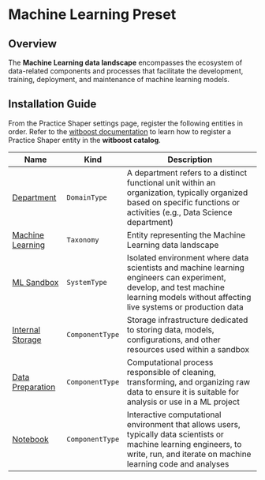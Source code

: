# Machine Learning Preset

## Overview

The **Machine Learning data landscape** encompasses the ecosystem of data-related components and processes that facilitate the development, training, deployment, and maintenance of machine learning models.
## Installation Guide

From the Practice Shaper settings page, register the following entities in order.
Refer to the [witboost documentation](https://docs.witboost.agilelab.it) to learn how to register a Practice Shaper entity in the **witboost catalog**.

| Name                                                       | Kind            | Description                                                                                                                                                                           |
| ---------------------------------------------------------- | --------------- | ------------------------------------------------------------------------------------------------------------------------------------------------------------------------------------- |
| [Department](../../domain-types/department.yaml)           | `DomainType`    | A department refers to a distinct functional unit within an organization, typically organized based on specific functions or activities (e.g., Data Science department)               |
| [Machine Learning](./catalog-info.yaml)                    | `Taxonomy`      | Entity representing the Machine Learning data landscape                                                                                                                               |
| [ML Sandbox](./system-types/mlsandbox.yaml)                | `SystemType`    | Isolated environment where data scientists and machine learning engineers can experiment, develop, and test machine learning models without affecting live systems or production data |
| [Internal Storage](./component-types/internalstorage.yaml) | `ComponentType` | Storage infrastructure dedicated to storing data, models, configurations, and other resources used within a sandbox                                                                   |
| [Data Preparation](./component-types/datapreparation.yaml) | `ComponentType` | Computational process responsible of cleaning, transforming, and organizing raw data to ensure it is suitable for analysis or use in a ML project                                     |
| [Notebook](./component-types/notebook.yaml)                | `ComponentType` | Interactive computational environment that allows users, typically data scientists or machine learning engineers, to write, run, and iterate on machine learning code and analyses    |

